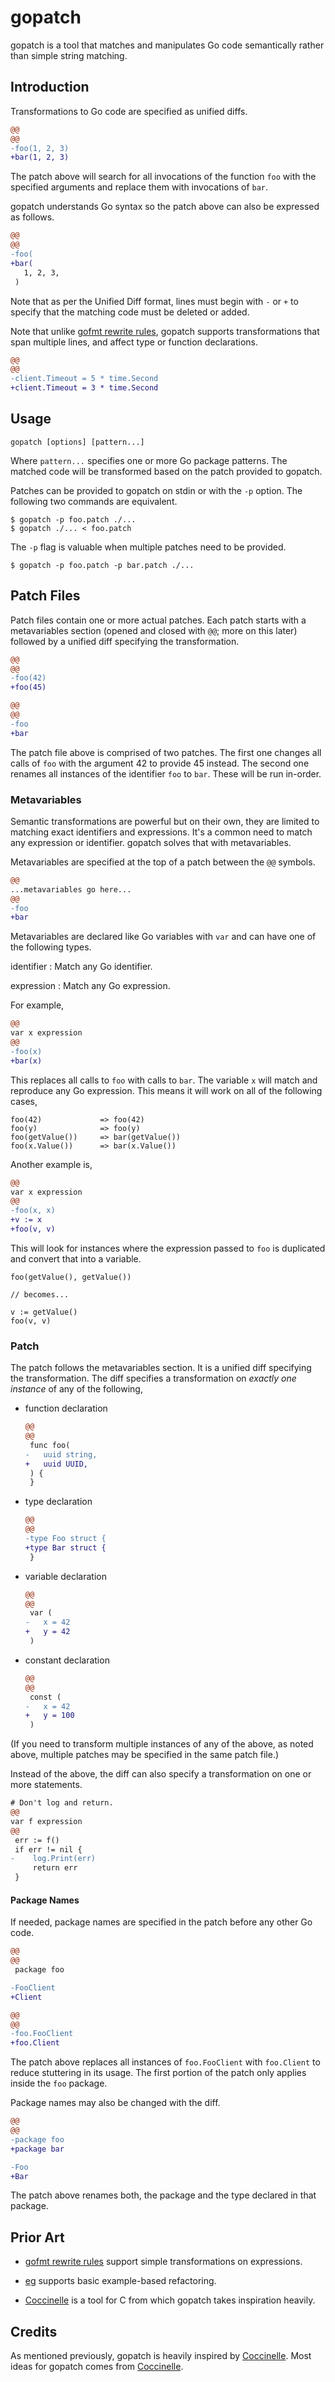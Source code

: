 # gopatch

gopatch is a tool that matches and manipulates Go code semantically rather than
simple string matching.

## Introduction

Transformations to Go code are specified as unified diffs.

```diff
@@
@@
-foo(1, 2, 3)
+bar(1, 2, 3)
```

The patch above will search for all invocations of the function `foo` with the
specified arguments and replace them with invocations of `bar`.

gopatch understands Go syntax so the patch above can also be expressed as
follows.

```diff
@@
@@
-foo(
+bar(
   1, 2, 3,
 )
```

Note that as per the Unified Diff format, lines must begin with `-` or `+` to
specify that the matching code must be deleted or added.

Note that unlike [gofmt rewrite rules], gopatch supports transformations that
span multiple lines, and affect type or function declarations.

  [gofmt rewrite rules]: https://golang.org/cmd/gofmt/

```diff
@@
@@
-client.Timeout = 5 * time.Second
+client.Timeout = 3 * time.Second
```

## Usage

    gopatch [options] [pattern...]

Where `pattern...` specifies one or more Go package patterns. The matched code
will be transformed based on the patch provided to gopatch.

Patches can be provided to gopatch on stdin or with the `-p` option. The
following two commands are equivalent.

```shell
$ gopatch -p foo.patch ./...
$ gopatch ./... < foo.patch
```

The `-p` flag is valuable when multiple patches need to be provided.

```shell
$ gopatch -p foo.patch -p bar.patch ./...
```

## Patch Files

Patch files contain one or more actual patches. Each patch starts with a
metavariables section (opened and closed with `@@`; more on this later)
followed by a unified diff specifying the transformation.

```diff
@@
@@
-foo(42)
+foo(45)

@@
@@
-foo
+bar
```

The patch file above is comprised of two patches. The first one changes all
calls of `foo` with the argument 42 to provide 45 instead. The second one
renames all instances of the identifier `foo` to `bar`. These will be run
in-order.

### Metavariables

Semantic transformations are powerful but on their own, they are limited to
matching exact identifiers and expressions. It's a common need to match any
expression or identifier. gopatch solves that with metavariables.

Metavariables are specified at the top of a patch between the `@@` symbols.

```diff
@@
...metavariables go here...
@@
-foo
+bar
```

Metavariables are declared like Go variables with `var` and can have one of the
following types.

identifier
:   Match any Go identifier.

expression
:   Match any Go expression.

For example,

```diff
@@
var x expression
@@
-foo(x)
+bar(x)
```

This replaces all calls to `foo` with calls to `bar`. The variable `x` will
match and reproduce any Go expression. This means it will work on all of the
following cases,

    foo(42)             => foo(42)
    foo(y)              => foo(y)
    foo(getValue())     => bar(getValue())
    foo(x.Value())      => bar(x.Value())

Another example is,

```diff
@@
var x expression
@@
-foo(x, x)
+v := x
+foo(v, v)
```

This will look for instances where the expression passed to `foo` is duplicated
and convert that into a variable.

    foo(getValue(), getValue())

    // becomes...

    v := getValue()
    foo(v, v)

### Patch

The patch follows the metavariables section. It is a unified diff specifying
the transformation. The diff specifies a transformation on *exactly one
instance* of any of the following,

-   function declaration

    ```diff
    @@
    @@
     func foo(
    -   uuid string,
    +   uuid UUID,
     ) {
     }
    ```

-   type declaration

    ```diff
    @@
    @@
    -type Foo struct {
    +type Bar struct {
     }
    ```

-   variable declaration

    ```diff
    @@
    @@
     var (
    -   x = 42
    +   y = 42
     )
    ```

-   constant declaration

    ```diff
    @@
    @@
     const (
    -   x = 42
    +   y = 100
     )
    ```

(If you need to transform multiple instances of any of the above, as noted
above, multiple patches may be specified in the same patch file.)

Instead of the above, the diff can also specify a transformation on one or more
statements.

```diff
# Don't log and return.
@@
var f expression
@@
 err := f()
 if err != nil {
-    log.Print(err)
     return err
 }
```

#### Package Names

If needed, package names are specified in the patch before any other Go code.

```diff
@@
@@
 package foo

-FooClient
+Client

@@
@@
-foo.FooClient
+foo.Client
```

The patch above replaces all instances of `foo.FooClient` with `foo.Client` to
reduce stuttering in its usage. The first portion of the patch only applies
inside the `foo` package.

Package names may also be changed with the diff.

```diff
@@
@@
-package foo
+package bar

-Foo
+Bar
```

The patch above renames both, the package and the type declared in that package.

## Prior Art

- [gofmt rewrite rules] support simple transformations on expressions.
- [eg] supports basic example-based refactoring.
- [Coccinelle] is a tool for C from which gopatch takes inspiration heavily.

  [eg]: https://godoc.org/golang.org/x/tools/cmd/eg
  [Coccinelle]: http://coccinelle.lip6.fr/documentation.php

## Credits

As mentioned previously, gopatch is heavily inspired by [Coccinelle]. Most
ideas for gopatch comes from [Coccinelle].
